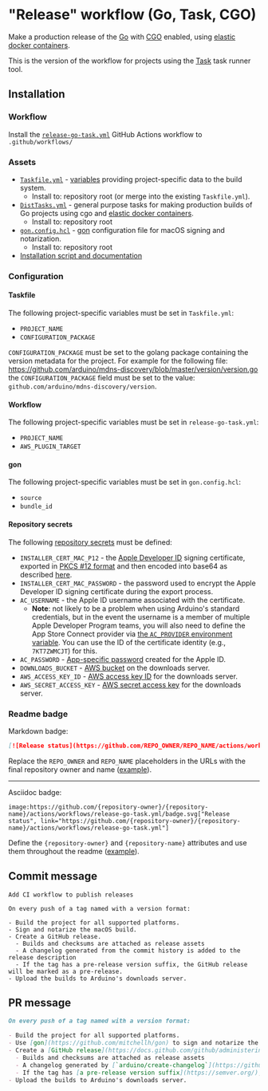 # "Release" workflow (Go, Task, CGO)

Make a production release of the [Go](https://golang.org/) with [CGO](https://go.dev/blog/cgo) enabled, using [elastic docker containers](https://github.com/elastic/golang-crossbuild).

This is the version of the workflow for projects using the [Task](https://taskfile.dev/#/) task runner tool.

## Installation

### Workflow

Install the [`release-go-task.yml`](release-go-task.yml) GitHub Actions workflow to `.github/workflows/`

### Assets

- [`Taskfile.yml`](assets/release-go-task/Taskfile.yml) - [variables](https://taskfile.dev/#/usage?id=variables) providing project-specific data to the build system.
  - Install to: repository root (or merge into the existing `Taskfile.yml`).
- [`DistTasks.yml`](assets/release-go-task/DistTasks.yml) - general purpose tasks for making production builds of Go projects using cgo and [elastic docker containers](https://github.com/elastic/golang-crossbuild).
  - Install to: repository root
- [`gon.config.hcl`](assets/general/gon.config.hcl) - [gon](https://github.com/mitchellh/gon) configuration file for macOS signing and notarization.
  - Install to: repository root
- [Installation script and documentation](../other/installation-script/README.md)

### Configuration

#### Taskfile

The following project-specific variables must be set in `Taskfile.yml`:

- `PROJECT_NAME`
- `CONFIGURATION_PACKAGE`

`CONFIGURATION_PACKAGE` must be set to the golang package containing the version metadata for the project. For example for the following file: https://github.com/arduino/mdns-discovery/blob/master/version/version.go the `CONFIGURATION_PACKAGE` field must be set to the value: `github.com/arduino/mdns-discovery/version`.

#### Workflow

The following project-specific variables must be set in `release-go-task.yml`:

- `PROJECT_NAME`
- `AWS_PLUGIN_TARGET`

#### gon

The following project-specific variables must be set in `gon.config.hcl`:

- `source`
- `bundle_id`

#### Repository secrets

The following [repository secrets](https://docs.github.com/actions/reference/encrypted-secrets#creating-encrypted-secrets-for-a-repository) must be defined:

- `INSTALLER_CERT_MAC_P12` - the [Apple Developer ID](https://developer.apple.com/support/developer-id/) signing certificate, exported in [PKCS #12 format](https://wikipedia.org/wiki/PKCS_12) and then encoded into base64 as described [here](https://www.kencochrane.com/2020/08/01/build-and-sign-golang-binaries-for-macos-with-github-actions/#exporting-the-developer-certificate).
- `INSTALLER_CERT_MAC_PASSWORD` - the password used to encrypt the Apple Developer ID signing certificate during the export process.
- `AC_USERNAME` - the Apple ID username associated with the certificate.
  - **Note**: not likely to be a problem when using Arduino's standard credentials, but in the event the username is a member of multiple Apple Developer Program teams, you will also need to define the App Store Connect provider via [the `AC_PROVIDER` environment variable](https://github.com/mitchellh/gon#configuration-file). You can use the ID of the certificate identity (e.g., `7KT7ZWMCJT`) for this.
- `AC_PASSWORD` - [App-specific password](https://support.apple.com/en-us/HT204397) created for the Apple ID.
- `DOWNLOADS_BUCKET` - [AWS bucket](https://docs.aws.amazon.com/AmazonS3/latest/userguide/UsingBucket.html) on the downloads server.
- `AWS_ACCESS_KEY_ID` - [AWS access key ID](https://docs.aws.amazon.com/general/latest/gr/aws-sec-cred-types.html#access-keys-and-secret-access-keys) for the downloads server.
- `AWS_SECRET_ACCESS_KEY` - [AWS secret access key](https://docs.aws.amazon.com/general/latest/gr/aws-sec-cred-types.html#access-keys-and-secret-access-keys) for the downloads server.

### Readme badge

Markdown badge:

```markdown
[![Release status](https://github.com/REPO_OWNER/REPO_NAME/actions/workflows/release-go-task.yml/badge.svg)](https://github.com/REPO_OWNER/REPO_NAME/actions/workflows/release-go-task.yml)
```

Replace the `REPO_OWNER` and `REPO_NAME` placeholders in the URLs with the final repository owner and name ([example](https://raw.githubusercontent.com/arduino-libraries/ArduinoIoTCloud/master/README.md)).

---

Asciidoc badge:

```adoc
image:https://github.com/{repository-owner}/{repository-name}/actions/workflows/release-go-task.yml/badge.svg["Release status", link="https://github.com/{repository-owner}/{repository-name}/actions/workflows/release-go-task.yml"]
```

Define the `{repository-owner}` and `{repository-name}` attributes and use them throughout the readme ([example](https://raw.githubusercontent.com/arduino-libraries/WiFiNINA/master/README.adoc)).

## Commit message

```
Add CI workflow to publish releases

On every push of a tag named with a version format:

- Build the project for all supported platforms.
- Sign and notarize the macOS build.
- Create a GitHub release.
  - Builds and checksums are attached as release assets
  - A changelog generated from the commit history is added to the release description
  - If the tag has a pre-release version suffix, the GitHub release will be marked as a pre-release.
- Upload the builds to Arduino's downloads server.
```

## PR message

```markdown
On every push of a tag named with a version format:

- Build the project for all supported platforms.
- Use [gon](https://github.com/mitchellh/gon) to sign and notarize the macOS build.
- Create a [GitHub release](https://docs.github.com/github/administering-a-repository/releasing-projects-on-github/about-releases).
  - Builds and checksums are attached as release assets
  - A changelog generated by [`arduino/create-changelog`](https://github.com/arduino/create-changelog) from the commit history is added to the release description
  - If the tag has [a pre-release version suffix](https://semver.org/), the GitHub release will be marked as a pre-release.
- Upload the builds to Arduino's downloads server.
```
